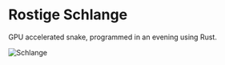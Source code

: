 # Rostige Schlange
GPU accelerated snake, programmed in an evening using Rust.

![Schlange](https://i.imgur.com/r9RbKAM.png)
